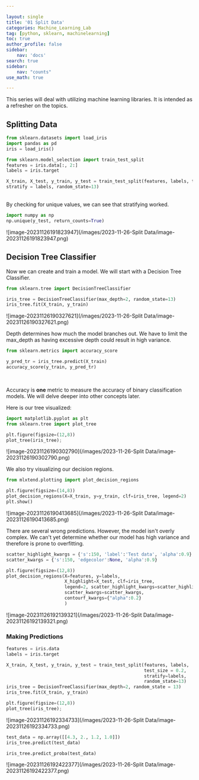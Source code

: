 ```yaml
---

layout: single
title: '01 Split Data'
categories: Machine_Learning_Lab
tag: [python, sklearn, machinelearning]
toc: true
author_profile: false
sidebar:
    nav: 'docs'
search: true
sidebar:
    nav: "counts"
use_math: true

---
```


<div class ="notice--success">
This series will deal with utilizing machine learning libraries. It is intended as a refresher on the topics. 
</div>

## Splitting Data ##

```python
from sklearn.datasets import load_iris
import pandas as pd 
iris = load_iris()

from sklearn.model_selection import train_test_split
features = iris.data[:, 2:]
labels = iris.target
```

```python
X_train, X_test, y_train, y_test = train_test_split(features, labels, test_size=0.2,
stratify = labels, random_state=13)
```

<br>By checking for unique values, we can see that stratifying worked. 

```python
import numpy as np 
np.unique(y_test, return_counts=True)
```

![image-20231126191823947](/images/2023-11-26-Split Data/image-20231126191823947.png)

## Decision Tree Classifier ##

Now we can create and train a model. We will start with a Decision Tree Classifier. 

```python 
from sklearn.tree import DecisionTreeClassifier 

iris_tree = DecisionTreeClassifier(max_depth=2, random_state=13)
iris_tree.fit(X_train, y_train)
```

![image-20231126190327621](/images/2023-11-26-Split Data/image-20231126190327621.png)

Depth determines how much the model branches out. We have to limit the max_depth as having excessive depth could result in high variance. 

```python
from sklearn.metrics import accuracy_score

y_pred_tr = iris_tree.predict(X_train)
accuracy_score(y_train, y_pred_tr)
```

<br>

Accuracy is **one** metric to measure the accuracy of binary classification models. We will delve deeper into other concepts later. 

Here is our tree visualized: 

```python
import matplotlib.pyplot as plt
from sklearn.tree import plot_tree

plt.figure(figsize=(12,8))
plot_tree(iris_tree);
```

![image-20231126190302790](/images/2023-11-26-Split Data/image-20231126190302790.png)

We also try visualizing our decision regions. 

```python
from mlxtend.plotting import plot_decision_regions

plt.figure(figsize=(14,8))
plot_decision_regions(X=X_train, y=y_train, clf=iris_tree, legend=2)
plt.show()
```

![image-20231126190413685](/images/2023-11-26-Split Data/image-20231126190413685.png)

There are several wrong predictions.  However, the model isn't overly complex. We can't yet determine whether our model has high variance and therefore is prone to overfitting. 

```python
scatter_highlight_kwargs = {'s':150, 'label':'Test data', 'alpha':0.9}
scatter_kwargs = {'s':150, 'edgecolor':None, 'alpha':0.9}

plt.figure(figsize=(12,8))
plot_decision_regions(X=features, y=labels, 
                      X_highlight=X_test, clf=iris_tree,
                      legend=2, scatter_highlight_kwargs=scatter_highlight_kwargs,
                      scatter_kwargs=scatter_kwargs,
                      contourf_kwargs={"alpha":0.2}
                      )
```

![image-20231126192139321](/images/2023-11-26-Split Data/image-20231126192139321.png)

### Making Predictions ### 

```python
features = iris.data 
labels = iris.target

X_train, X_test, y_train, y_test = train_test_split(features, labels,
                                                    test_size = 0.2, 
                                                    stratify=labels, 
                                                    random_state=13)
iris_tree = DecisionTreeClassifier(max_depth=2, random_state = 13)
iris_tree.fit(X_train, y_train)

plt.figure(figsize=(12,8))
plot_tree(iris_tree);
```

![image-20231126192334733](/images/2023-11-26-Split Data/image-20231126192334733.png)

```python
test_data = np.array([[4.3, 2., 1.2, 1.0]])
iris_tree.predict(test_data)

iris_tree.predict_proba(test_data)
```

![image-20231126192422377](/images/2023-11-26-Split Data/image-20231126192422377.png)
